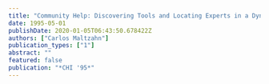 ```yaml
---
title: "Community Help: Discovering Tools and Locating Experts in a Dynamic Environment"
date: 1995-05-01
publishDate: 2020-01-05T06:43:50.678422Z
authors: ["Carlos Maltzahn"]
publication_types: ["1"]
abstract: ""
featured: false
publication: "*CHI '95*"
---
```


